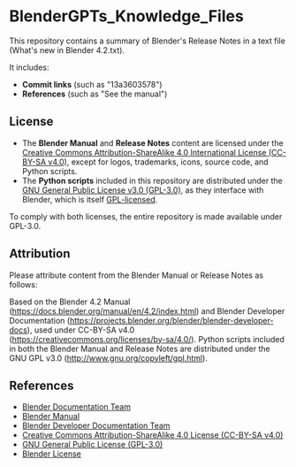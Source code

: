 # BlenderGPTs_Knowledge_Files

This repository contains a summary of Blender's Release Notes in a text file (What's new in Blender 4.2.txt).

It includes:
- **Commit links** (such as "13a3603578")
- **References** (such as "See the manual")

## License
- The **Blender Manual** and **Release Notes** content are licensed under the [Creative Commons Attribution-ShareAlike 4.0 International License (CC-BY-SA v4.0)](https://creativecommons.org/licenses/by-sa/4.0/), except for logos, trademarks, icons, source code, and Python scripts.
- The **Python scripts** included in this repository are distributed under the [GNU General Public License v3.0 (GPL-3.0)](http://www.gnu.org/copyleft/gpl.html), as they interface with Blender, which is itself [GPL-licensed](https://www.blender.org/about/license/).

To comply with both licenses, the entire repository is made available under GPL-3.0.

## Attribution
Please attribute content from the Blender Manual or Release Notes as follows:

Based on the Blender 4.2 Manual (https://docs.blender.org/manual/en/4.2/index.html) and Blender Developer Documentation (https://projects.blender.org/blender/blender-developer-docs), used under CC-BY-SA v4.0 (https://creativecommons.org/licenses/by-sa/4.0/). Python scripts included in both the Blender Manual and Release Notes are distributed under the GNU GPL v3.0 (http://www.gnu.org/copyleft/gpl.html).

## References
- [Blender Documentation Team](https://developer.blender.org/docs)
- [Blender Manual](https://docs.blender.org/manual/en/4.2/index.html)
- [Blender Developer Documentation Team](https://projects.blender.org/blender/blender-developer-docs)
- [Creative Commons Attribution-ShareAlike 4.0 License (CC-BY-SA v4.0)](https://creativecommons.org/licenses/by-sa/4.0/)
- [GNU General Public License (GPL-3.0)](http://www.gnu.org/copyleft/gpl.html)
- [Blender License](https://www.blender.org/about/license/)
